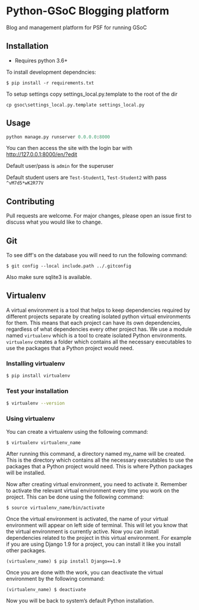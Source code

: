 # Python-GSoC Blogging platform

Blog and management platform for PSF for running GSoC

## Installation

- Requires python 3.6+

To install development dependncies:

```
$ pip install -r requirements.txt
```

To setup settings copy settings_local.py.template to the root of the dir
```
cp gsoc\settings_local.py.template settings_local.py
```

## Usage

```python
python manage.py runserver 0.0.0.0:8000
```

You can then access the site with the login bar with http://127.0.0.1:8000/en/?edit

Default user/pass is `admin` for the superuser

Default student users are `Test-Student1`, `Test-Student2` with pass `^vM7d5*wK2R77V`

## Contributing
Pull requests are welcome. For major changes, please open an issue first to discuss what you would like to change.

## Git

To see diff's on the database you will need to run the following command:
```
$ git config --local include.path ../.gitconfig
```
Also make sure sqlite3 is available.

## Virtualenv

A virtual environment is a tool that helps to keep dependencies required by different projects separate by creating isolated python virtual environments for them. This means that each project can have its own dependencies, regardless of what dependencies every other project has. We use a module named `virtualenv` which is a tool to create isolated Python environments. `virtualenv` creates a folder which contains all the necessary executables to use the packages that a Python project would need.

### Installing virtualenv

```bash
$ pip install virtualenv
```

### Test your installation

```bash
$ virtualenv --version
```

### Using virtualenv

You can create a virtualenv using the following command:

```bash
$ virtualenv virtualenv_name
```

After running this command, a directory named my_name will be created. This is the directory which contains all the necessary executables to use the packages that a Python project would need. This is where Python packages will be installed.

Now after creating virtual environment, you need to activate it. Remember to activate the relevant virtual environment every time you work on the project. This can be done using the following command:

```
$ source virtualenv_name/bin/activate
```

Once the virtual environment is activated, the name of your virtual environment will appear on left side of terminal. This will let you know that the virtual environment is currently active.
Now you can install dependencies related to the project in this virtual environment. For example if you are using Django 1.9 for a project, you can install it like you install other packages.

```
(virtualenv_name) $ pip install Django==1.9
```

Once you are done with the work, you can deactivate the virtual environment by the following command:

```
(virtualenv_name) $ deactivate
```

Now you will be back to system’s default Python installation.



